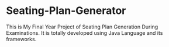 # Seating-Plan-Generator

This is My Final Year Project of Seating Plan Generation During Examinations. It is totally developed using Java Language and its frameworks.
